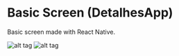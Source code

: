 # Basic Screen (DetalhesApp)

Basic screen made with React Native.

![alt tag](http://domain.com/path/to/img.png "Basic screen made with React Native")
![alt tag](http://domain.com/path/to/img.png "Basic screen made with React Native")


